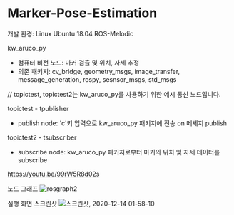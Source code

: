# Marker-Pose-Estimation
개발 환경:
Linux Ubuntu 18.04 ROS-Melodic

kw_aruco_py
- 컴퓨터 비전 노드: 마커 검출 및 위치, 자세 추정
- 의존 패키지: cv_bridge, geometry_msgs, image_transfer, message_generation, rospy, sesnsor_msgs, std_msgs


// topictest, topictest2는 kw_aruco_py를 사용하기 위한 예시 통신 노드입니다.

topictest - tpublisher
- publish node: 'c'키 입력으로 kw_aruco_py 패키지에 전송 on 메세지 publish

topictest2 - tsubscriber
- subscribe node: kw_aruco_py 패키지로부터 마커의 위치 및 자세 데이터를 subscribe

https://youtu.be/99rW5R8d02s

노드 그래프
![rosgraph2](https://user-images.githubusercontent.com/59414764/102018984-f2fc6680-3db3-11eb-9522-5a7c702170cf.png)

실행 화면 스크린샷
![스크린샷, 2020-12-14 01-58-10](https://user-images.githubusercontent.com/59414764/102019140-fe9c5d00-3db4-11eb-8f27-78c6788b3613.png)
